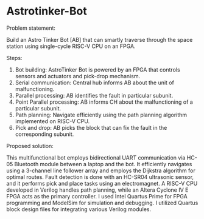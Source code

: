 # Astrotinker-Bot
Problem statement:

Build an Astro Tinker Bot [AB] that can smartly traverse through the space station using single-cycle RISC-V CPU on an FPGA.

Steps:
1.	Bot building: AstroTinker Bot is powered by an FPGA that controls sensors and actuators and pick-drop mechanism.
2.	Serial communication: Central hub informs AB about the unit of malfunctioning.
3.	Parallel processing: AB identifies the fault in particular subunit. 
4.	Point Parallel processing: AB informs CH about the malfunctioning of a particular subunit.
5.	Path planning: Navigate efficiently using the path planning algorithm implemented on RISC-V CPU.
6.	Pick and drop: AB picks the block that can fix the fault in the corresponding subunit.

Proposed solution:

This multifunctional bot employs bidirectional UART communication via HC-05 Bluetooth module between a laptop and the bot. It efficiently navigates using a 3-channel line follower array and employs the Dijkstra algorithm for optimal routes. Fault detection is done with an HC-SR04 ultrasonic sensor, and it performs pick and place tasks using an electromagnet. A RISC-V CPU developed in Verilog handles path planning, while an Altera Cyclone IV E FPGA acts as the primary controller. I used Intel Quartus Prime for FPGA programming and ModelSim for simulation and debugging. I utilized Quartus block design files for integrating various Verilog modules.
